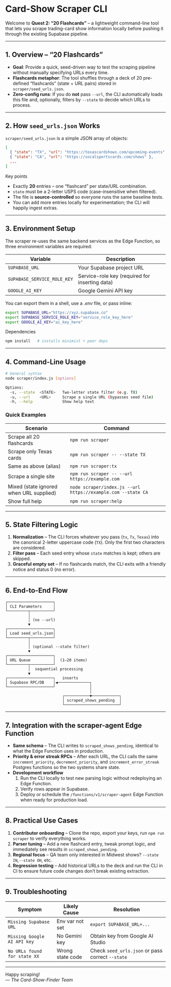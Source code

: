 # Card-Show Scraper CLI

Welcome to **Quest 2: “20 Flashcards”** – a lightweight command-line tool that lets you scrape trading-card show information locally before pushing it through the existing Supabase pipeline.

---

## 1.  Overview – “20 Flashcards”

* **Goal**: Provide a quick, seed-driven way to test the scraping pipeline without manually specifying URLs every time.
* **Flashcards metaphor**: The tool shuffles through a deck of 20 pre-defined “flashcards” (state + URL pairs) stored in `scraper/seed_urls.json`.
* **Zero-config runs**: If you do **not** pass `--url`, the CLI automatically loads this file and, optionally, filters by `--state` to decide which URLs to process.

---

## 2.  How `seed_urls.json` Works

`scraper/seed_urls.json` is a simple JSON array of objects:

```json
[
  { "state": "TX", "url": "https://texascardshows.com/upcoming-events" },
  { "state": "CA", "url": "https://socalsportscards.com/shows" },
  ...
]
```

Key points  
* Exactly **20** entries – one “flashcard” per state/URL combination.  
* `state` must be a 2-letter USPS code (case-insensitive when filtered).  
* The file is **source-controlled** so everyone runs the same baseline tests.  
* You can add more entries locally for experimentation; the CLI will happily ingest extras.

---

## 3.  Environment Setup

The scraper re-uses the same backend services as the Edge Function, so three environment variables are required:

| Variable | Description |
|----------|-------------|
| `SUPABASE_URL` | Your Supabase project URL |
| `SUPABASE_SERVICE_ROLE_KEY` | Service-role key (required for inserting data) |
| `GOOGLE_AI_KEY` | Google Gemini API key |

You can export them in a shell, use a *.env* file, or pass inline:

```bash
export SUPABASE_URL="https://xyz.supabase.co"
export SUPABASE_SERVICE_ROLE_KEY="service_role_key_here"
export GOOGLE_AI_KEY="ai_key_here"
```

Dependencies  
```bash
npm install   # installs minimist + peer deps
```

---

## 4.  Command-Line Usage

```bash
# General syntax
node scraper/index.js [options]

Options:
  -s, --state  <STATE>   Two-letter state filter (e.g. TX)
  -u, --url    <URL>     Scrape a single URL (bypasses seed file)
  -h, --help             Show help text
```

### Quick Examples

| Scenario | Command |
|----------|---------|
| Scrape all 20 flashcards | `npm run scraper` |
| Scrape only Texas cards  | `npm run scraper -- --state TX` |
| Same as above (alias)    | `npm run scraper:tx` |
| Scrape a single site     | `npm run scraper -- --url https://example.com` |
| Mixed (state ignored when URL supplied) | `node scraper/index.js --url https://example.com --state CA` |
| Show full help | `npm run scraper:help` |

---

## 5.  State Filtering Logic

1. **Normalization** – The CLI forces whatever you pass (`tx`, `Tx`, `Texas`) into the canonical 2-letter uppercase code (`TX`). Only the first two characters are considered.  
2. **Filter pass** – Each seed entry whose `state` matches is kept; others are skipped.  
3. **Graceful empty set** – If no flashcards match, the CLI exits with a friendly notice and status 0 (no error).

---

## 6.  End-to-End Flow

```
┌────────────────────┐
│ CLI Parameters     │
└─────────┬──────────┘
          │
          │ (no --url)              
          ▼
┌────────────────────┐
│ Load seed_urls.json│
└─────────┬──────────┘
          │
          │ (optional --state filter)
          ▼
┌────────────────────┐
│ URL Queue          │  (1–20 items)
└─────────┬──────────┘
          │  sequential processing
          ▼
┌────────────────────┐   inserts
│ Supabase RPC/DB    │◀──────────────┐
└────────────────────┘               │
                                     │
                         ┌───────────▼────────────┐
                         │ scraped_shows_pending  │
                         └────────────────────────┘
```

---

## 7.  Integration with the **scraper-agent** Edge Function

* **Same schema** – The CLI writes to `scraped_shows_pending`, identical to what the Edge Function uses in production.
* **Priority & error streak RPCs** – After each URL, the CLI calls the same `increment_priority`, `decrement_priority`, and `increment_error_streak` Postgres functions so the two systems share state.
* **Development workflow**  
  1. Run the CLI locally to test new parsing logic without redeploying an Edge Function.  
  2. Verify rows appear in Supabase.  
  3. Deploy or schedule the `/functions/v1/scraper-agent` Edge Function when ready for production load.

---

## 8.  Practical Use Cases

1. **Contributor onboarding** – Clone the repo, export your keys, run `npm run scraper` to verify everything works.  
2. **Parser tuning** – Add a new flashcard entry, tweak prompt logic, and immediately see results in `scraped_shows_pending`.  
3. **Regional focus** – QA team only interested in Midwest shows? `--state IN`,`--state OH`, etc.  
4. **Regression testing** – Add historical URLs to the deck and run the CLI in CI to ensure future code changes don’t break existing extraction.

---

## 9.  Troubleshooting

| Symptom | Likely Cause | Resolution |
|---------|--------------|------------|
| `Missing Supabase URL` | Env var not set | `export SUPABASE_URL=...` |
| `Missing Google AI API key` | No Gemini key | Obtain key from Google AI Studio |
| `No URLs found for state XX` | Wrong state code | Check `seed_urls.json` or pass correct `--state` |

---

Happy scraping!  
*— The Card-Show-Finder Team*
